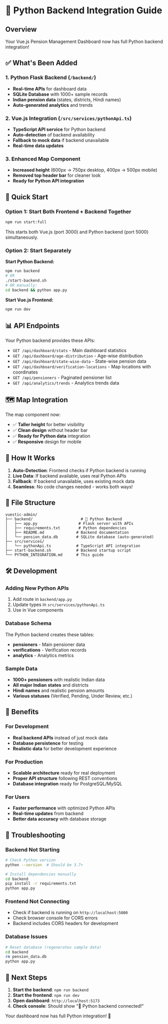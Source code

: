 # 🐍 Python Backend Integration Guide

## Overview

Your Vue.js Pension Management Dashboard now has full Python backend integration!

## ✅ What's Been Added

### 1. **Python Flask Backend** (`/backend/`)

- **Real-time APIs** for dashboard data
- **SQLite Database** with 1000+ sample records
- **Indian pension data** (states, districts, Hindi names)
- **Auto-generated analytics** and trends

### 2. **Vue.js Integration** (`/src/services/pythonApi.ts`)

- **TypeScript API service** for Python backend
- **Auto-detection** of backend availability
- **Fallback to mock data** if backend unavailable
- **Real-time data updates**

### 3. **Enhanced Map Component**

- **Increased height** (600px → 750px desktop, 400px → 500px mobile)
- **Removed top header bar** for cleaner look
- **Ready for Python API integration**

## 🚀 Quick Start

### Option 1: Start Both Frontend + Backend Together

```bash
npm run start:full
```

This starts both Vue.js (port 3000) and Python backend (port 5000) simultaneously.

### Option 2: Start Separately

**Start Python Backend:**

```bash
npm run backend
# OR
./start-backend.sh
# OR manually:
cd backend && python app.py
```

**Start Vue.js Frontend:**

```bash
npm run dev
```

## 📊 API Endpoints

Your Python backend provides these APIs:

- `GET /api/dashboard/stats` - Main dashboard statistics
- `GET /api/dashboard/age-distribution` - Age-wise distribution
- `GET /api/dashboard/state-wise-data` - State-wise pension data
- `GET /api/dashboard/verification-locations` - Map locations with coordinates
- `GET /api/pensioners` - Paginated pensioner list
- `GET /api/analytics/trends` - Analytics trends data

## 🗺️ Map Integration

The map component now:

- ✅ **Taller height** for better visibility
- ✅ **Clean design** without header bar
- ✅ **Ready for Python data** integration
- ✅ **Responsive** design for mobile

## 🔄 How It Works

1. **Auto-Detection**: Frontend checks if Python backend is running
2. **Live Data**: If backend available, uses real Python APIs
3. **Fallback**: If backend unavailable, uses existing mock data
4. **Seamless**: No code changes needed - works both ways!

## 📁 File Structure

```
vuestic-admin/
├── backend/                     # 🐍 Python Backend
│   ├── app.py                  # Flask server with APIs
│   ├── requirements.txt        # Python dependencies
│   ├── README.md              # Backend documentation
│   └── pension_data.db        # SQLite database (auto-generated)
├── src/services/
│   └── pythonApi.ts           # TypeScript API integration
├── start-backend.sh           # Backend startup script
└── PYTHON_INTEGRATION.md      # This guide
```

## 🛠️ Development

### Adding New Python APIs

1. Add route in `backend/app.py`
2. Update types in `src/services/pythonApi.ts`
3. Use in Vue components

### Database Schema

The Python backend creates these tables:

- **pensioners** - Main pensioner data
- **verifications** - Verification records
- **analytics** - Analytics metrics

### Sample Data

- **1000+ pensioners** with realistic Indian data
- **All major Indian states** and districts
- **Hindi names** and realistic pension amounts
- **Various statuses** (Verified, Pending, Under Review, etc.)

## 🎯 Benefits

### For Development

- **Real backend APIs** instead of just mock data
- **Database persistence** for testing
- **Realistic data** for better development experience

### For Production

- **Scalable architecture** ready for real deployment
- **Proper API structure** following REST conventions
- **Database integration** ready for PostgreSQL/MySQL

### For Users

- **Faster performance** with optimized Python APIs
- **Real-time updates** from backend
- **Better data accuracy** with database storage

## 🔧 Troubleshooting

### Backend Not Starting

```bash
# Check Python version
python --version  # Should be 3.7+

# Install dependencies manually
cd backend
pip install -r requirements.txt
python app.py
```

### Frontend Not Connecting

- Check if backend is running on `http://localhost:5000`
- Check browser console for CORS errors
- Backend includes CORS headers for development

### Database Issues

```bash
# Reset database (regenerates sample data)
cd backend
rm pension_data.db
python app.py
```

## 🚀 Next Steps

1. **Start the backend**: `npm run backend`
2. **Start the frontend**: `npm run dev`
3. **Open dashboard**: `http://localhost:5173`
4. **Check console**: Should show "🐍 Python backend connected!"

Your dashboard now has full Python integration! 🎉
